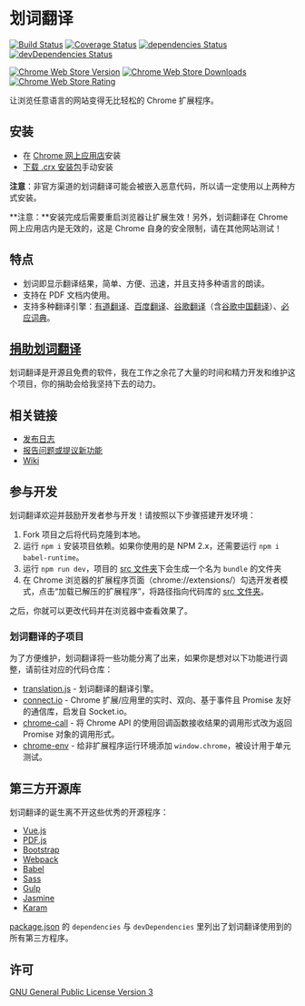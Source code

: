 # 划词翻译

[![Build Status](https://img.shields.io/travis/Selection-Translator/crx-selection-translate/master.svg?style=flat-square)](https://travis-ci.org/Selection-Translator/crx-selection-translate)
[![Coverage Status](https://img.shields.io/coveralls/Selection-Translator/crx-selection-translate/master.svg?style=flat-square)](https://coveralls.io/github/Selection-Translator/crx-selection-translate?branch=master)
[![dependencies Status](https://img.shields.io/david/Selection-Translator/crx-selection-translate.svg?style=flat-square)](https://david-dm.org/Selection-Translator/crx-selection-translate)
[![devDependencies Status](https://img.shields.io/david/dev/Selection-Translator/crx-selection-translate.svg?style=flat-square)](https://david-dm.org/Selection-Translator/crx-selection-translate?type=dev)

[![Chrome Web Store Version](https://img.shields.io/chrome-web-store/v/ikhdkkncnoglghljlkmcimlnlhkeamad.svg?style=flat-square)](https://chrome.google.com/webstore/detail/ikhdkkncnoglghljlkmcimlnlhkeamad)
[![Chrome Web Store Downloads](https://img.shields.io/chrome-web-store/d/ikhdkkncnoglghljlkmcimlnlhkeamad.svg?style=flat-square)](https://chrome.google.com/webstore/detail/ikhdkkncnoglghljlkmcimlnlhkeamad)
[![Chrome Web Store Rating](https://img.shields.io/chrome-web-store/rating/ikhdkkncnoglghljlkmcimlnlhkeamad.svg?style=flat-square)](https://chrome.google.com/webstore/detail/ikhdkkncnoglghljlkmcimlnlhkeamad)

让浏览任意语言的网站变得无比轻松的 Chrome 扩展程序。

## 安装

 - 在 [Chrome 网上应用店](https://chrome.google.com/webstore/detail/ikhdkkncnoglghljlkmcimlnlhkeamad)安装
 - [下载 .crx 安装包](https://github.com/Selection-Translator/crx-selection-translate/releases/latest)手动安装

**注意**：非官方渠道的划词翻译可能会被嵌入恶意代码，所以请一定使用以上两种方式安装。

**注意：**安装完成后需要重启浏览器让扩展生效！另外，划词翻译在 Chrome 网上应用店内是无效的，这是 Chrome 自身的安全限制，请在其他网站测试！

## 特点

 - 划词即显示翻译结果，简单、方便、迅速，并且支持多种语言的朗读。
 - 支持在 PDF 文档内使用。
 - 支持多种翻译引擎：[有道翻译](http://fanyi.youdao.com/)、[百度翻译](http://fanyi.baidu.com/)、[谷歌翻译](https://translate.google.com/)（含[谷歌中国翻译](http://translate.google.cn/)）、[必应词典](http://cn.bing.com/dict/)。

## [捐助划词翻译](https://github.com/Selection-Translator/crx-selection-translate/wiki/%E6%8D%90%E5%8A%A9%E5%88%92%E8%AF%8D%E7%BF%BB%E8%AF%91)

划词翻译是开源且免费的软件，我在工作之余花了大量的时间和精力开发和维护这个项目，你的捐助会给我坚持下去的动力。

## 相关链接

 + [发布日志](https://github.com/Selection-Translator/crx-selection-translate/releases)
 + [报告问题或提议新功能](https://github.com/Selection-Translator/crx-selection-translate/issues/new)
 + [Wiki](https://github.com/Selection-Translator/crx-selection-translate/wiki)

## 参与开发

划词翻译欢迎并鼓励开发者参与开发！请按照以下步骤搭建开发环境：

 1. Fork 项目之后将代码克隆到本地。
 2. 运行 `npm i` 安装项目依赖。如果你使用的是 NPM 2.x，还需要运行 `npm i babel-runtime`。
 3. 运行 `npm run dev`，项目的 [src 文件夹](https://github.com/Selection-Translator/crx-selection-translate/tree/master/src)下会生成一个名为 `bundle` 的文件夹
 4. 在 Chrome 浏览器的扩展程序页面（chrome://extensions/）勾选开发者模式，点击“加载已解压的扩展程序”，将路径指向代码库的 [src 文件夹](https://github.com/Selection-Translator/crx-selection-translate/tree/master/src)。

之后，你就可以更改代码并在浏览器中查看效果了。

### 划词翻译的子项目

为了方便维护，划词翻译将一些功能分离了出来，如果你是想对以下功能进行调整，请前往对应的代码仓库：

 + [translation.js](https://github.com/Selection-Translator/translation.js) - 划词翻译的翻译引擎。
 + [connect.io](https://github.com/Selection-Translator/connect.io) - Chrome 扩展/应用里的实时、双向、基于事件且 Promise 友好的通信库，启发自 Socket.io。
 + [chrome-call](https://github.com/Selection-Translator/chrome-call) - 将 Chrome API 的使用回调函数接收结果的调用形式改为返回 Promise 对象的调用形式。
 + [chrome-env](https://github.com/Selection-Translator/chrome-env) - 给非扩展程序运行环境添加 `window.chrome`，被设计用于单元测试。

## 第三方开源库

划词翻译的诞生离不开这些优秀的开源程序：

 - [Vue.js](http://vuejs.org/)
 - [PDF.js](https://mozilla.github.io/pdf.js/)
 - [Bootstrap](http://getbootstrap.com/)
 - [Webpack](http://webpack.github.io/)
 - [Babel](http://babeljs.io/)
 - [Sass](http://sass-lang.com/)
 - [Gulp](http://gulpjs.com/)
 - [Jasmine](http://jasmine.github.io/)
 - [Karam](https://karma-runner.github.io/)

[package.json](https://github.com/Selection-Translator/crx-selection-translate/blob/master/package.json) 的 `dependencies` 与 `devDependencies` 里列出了划词翻译使用到的所有第三方程序。

## 许可

[GNU General Public License Version 3](https://www.gnu.org/licenses/gpl.html)
